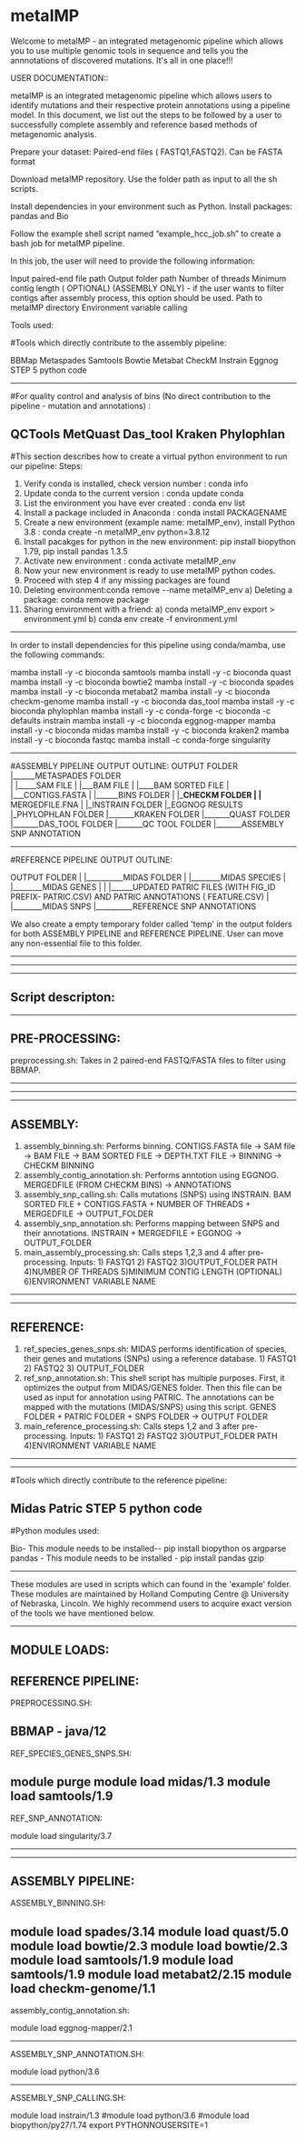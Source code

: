 

# metaIMP

Welcome to metaIMP - an integrated metagenomic pipeline which allows you to use multiple genomic tools in sequence and tells you the annnotations of discovered mutations.
It's all in one place!!!

USER DOCUMENTATION::



metaIMP is an integrated metagenomic pipeline which allows users to identify mutations and their respective protein annotations using a pipeline model. In this document, we list out the steps to be followed by a user to successfully complete assembly and reference based methods of metagenomic analysis.



Prepare your dataset: Paired-end files ( FASTQ1,FASTQ2). Can be FASTA format

Download metaIMP repository. Use the folder path as input to all the sh scripts.
	
Install dependencies in your environment such as Python. Install packages: pandas and Bio

Follow the example shell script named “example_hcc_job.sh” to create a bash job for metaIMP pipeline. 

In this job, the user will need to provide the following information:
	
Input paired-end file path
Output folder path
Number of threads 
Minimum contig length ( OPTIONAL) (ASSEMBLY ONLY) - if the user wants to filter contigs after assembly process, this option should be used.
Path to metaIMP directory
Environment variable calling

Tools used:


#Tools which directly contribute to the assembly pipeline:

BBMap
Metaspades
Samtools
Bowtie
Metabat
CheckM
Instrain
Eggnog
STEP 5 python code


---------------------------------------------------------------------------------------
#For quality control and analysis of bins (No direct contribution to the pipeline - mutation and annotations)  :

QCTools
MetQuast
Das_tool
Kraken
Phylophlan
----------------------------------------------------------------------------------------
#This section describes how to create a virtual python environment to run our pipeline:
Steps:

1) Verify conda is installed, check version number : conda info
2) Update conda to the current version : conda update conda
3) List the environment you have ever created : conda env list
4) Install a package included in Anaconda : conda install PACKAGENAME  
5) Create a new environment (example name: metaIMP_env), install Python 3.8 : conda create -n metaIMP_env python=3.8.12 
6) Install pacakges for python in the new environment: pip install biopython 1.79, pip install pandas 1.3.5
6) Activate new environment : conda activate metaIMP_env
7) Now your new environment is ready to use metaIMP python codes.
8) Proceed with step 4 if any missing packages are found
9) Deleting environment:conda remove --name metaIMP_env
	a) Deleting a package: conda remove package
10) Sharing environment with a friend: 
	a) conda metaIMP_env export > environment.yml 
	b) conda env create -f environment.yml

-------------------------------------------

In order to install dependencies for this pipeline using conda/mamba, use the following commands:

mamba install -y -c bioconda samtools
mamba install -y -c bioconda quast
mamba install -y -c bioconda bowtie2
mamba install -y -c bioconda spades
mamba install -y -c bioconda metabat2
mamba install -y -c bioconda checkm-genome
mamba install -y -c bioconda das_tool
mamba install -y -c bioconda phylophlan
mamba install -y -c conda-forge -c bioconda -c defaults instrain
mamba install -y -c bioconda eggnog-mapper
mamba install -y -c bioconda midas
mamba install -y -c bioconda kraken2
mamba install -y -c bioconda fastqc
mamba install -c conda-forge singularity



----------------------------------------------------

#ASSEMBLY PIPELINE OUTPUT OUTLINE:
OUTPUT FOLDER <br />
|______METASPADES FOLDER <br />
| |_____SAM FILE
| |___BAM FILE
| |____BAM SORTED FILE
| |___CONTIGS.FASTA
|
|______BINS FOLDER
| |_____CHECKM FOLDER
| |____ MERGEDFILE.FNA
| 
|_INSTRAIN FOLDER
|_EGGNOG RESULTS
|_PHYLOPHLAN FOLDER
|_______KRAKEN FOLDER
|_______QUAST FOLDER
|_______DAS_TOOL FOLDER
|_______QC TOOL FOLDER
|_______ASSEMBLY SNP ANNOTATION

---------------------------------------

#REFERENCE PIPELINE OUTPUT OUTLINE:

OUTPUT FOLDER
|
|__________MIDAS FOLDER
| |________MIDAS SPECIES
| |________MIDAS GENES
| | |______UPDATED PATRIC FILES (WITH FIG_ID PREFIX- PATRIC.CSV) AND PATRIC ANNOTATIONS ( FEATURE.CSV)
| |________MIDAS SNPS
|__________REFERENCE SNP ANNOTATIONS


We also create a empty temporary folder called 'temp' in the output folders for both ASSEMBLY PIPELINE and REFERENCE PIPELINE. User can move any non-essential file to this folder.

---------------------------------------
---------------------------------------

------------------
Script descripton:
------------------


---------
PRE-PROCESSING:
---------

preprocessing.sh: Takes in 2 paired-end FASTQ/FASTA files to filter using BBMAP. 

---------
---------

---------
ASSEMBLY:
---------

1) assembly_binning.sh: Performs binning.  CONTIGS.FASTA file -> SAM file -> BAM FILE -> BAM SORTED FILE -> DEPTH.TXT FILE -> BINNING -> CHECKM BINNING
2) assembly_contig_annotation.sh:          Performs anntotion using EGGNOG. MERGEDFILE (FROM CHECKM BINS) -> ANNOTATIONS 
3) assembly_snp_calling.sh:                Calls mutations (SNPS) using INSTRAIN. BAM SORTED FILE + CONTIGS.FASTA + NUMBER OF THREADS + MERGEDFILE -> OUTPUT_FOLDER
4) assembly_snp_annotation.sh:             Performs mapping between SNPS and their annotations. INSTRAIN + MERGEDFILE + EGGNOG -> OUTPUT_FOLDER
5) main_assembly_processing.sh:            Calls steps 1,2,3 and 4 after pre-processing. Inputs: 1) FASTQ1 2) FASTQ2 3)OUTPUT_FOLDER PATH 4)NUMBER OF THREADS 
					   5)MINIMUM CONTIG LENGTH (OPTIONAL) 6)ENVIRONMENT VARIABLE NAME
---------

---------
REFERENCE:
---------

1) ref_species_genes_snps.sh:     MIDAS performs identification of species, their genes and mutations (SNPs) using a reference database. 1) FASTQ1 2) FASTQ2 3) OUTPUT_FOLDER
2) ref_snp_annotation.sh:         This shell script has multiple purposes. First, it optimizes the output from MIDAS/GENES folder. Then this file can be used as input for annotation using PATRIC.
			          The annotations can be mapped with the mutations (MIDAS/SNPS) using this script. GENES FOLDER + PATRIC FOLDER + SNPS FOLDER -> OUTPUT FOLDER
3) main_reference_processing.sh:  Calls steps 1,2 and 3 after pre-processing. Inputs: 1) FASTQ1 2) FASTQ2 3)OUTPUT_FOLDER PATH 4)ENVIRONMENT VARIABLE NAME


---------
----------------------------------------------------------------------------------------
#Tools which directly contribute to the reference pipeline:

Midas
Patric
STEP 5 python code
----------------------------------------------------------------------------------------


#Python modules used:

Bio- This module needs to be installed-- pip install biopython
os
argparse
pandas - This module needs to be installed - pip install pandas
gzip

--------------------------------------
These modules are used in scripts which can found in the 'example' folder.
These modules are maintained by Holland Computing Centre  @ University of Nebraska, Lincoln.
We highly recommend users to acquire exact version of the tools we have mentioned below.
______________________________________

MODULE LOADS:
--------------------------------------


REFERENCE PIPELINE:
-------------------

PREPROCESSING.SH:

BBMAP - java/12
-------------------

REF_SPECIES_GENES_SNPS.SH:


module purge
module load midas/1.3
module load samtools/1.9
--------------------


REF_SNP_ANNOTATION:

module load singularity/3.7

-------------------------------



________________________________________


ASSEMBLY PIPELINE:
------------------


ASSEMBLY_BINNING.SH:

module load spades/3.14
module load quast/5.0
module load bowtie/2.3
module load bowtie/2.3
module load samtools/1.9
module load samtools/1.9
module load metabat2/2.15
module load checkm-genome/1.1
--------------------------------

assembly_contig_annotation.sh:

module load eggnog-mapper/2.1


--------------------------------

ASSEMBLY_SNP_ANNOTATION.SH: 

module load python/3.6

-------------------------------
ASSEMBLY_SNP_CALLING.SH:

module load instrain/1.3
#module load python/3.6
#module load biopython/py27/1.74
export PYTHONNOUSERSITE=1

